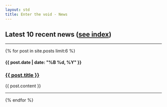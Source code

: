 ```yaml
---
layout: std
title: Enter the void - News
---
```


<h2>Latest 10 recent news (<a href="{{ site.url }}/news/archive.html">see index</a>)</h2>
<hr/>
{% for post in site.posts limit:6 %}
<h4>{{ post.date | date: "%B %d, %Y" }}</h4>
<h3><a href="{{ post.url }}">{{ post.title }}</a></h3>
<p>{{ post.content }}</p>
<hr/>
{% endfor %}
